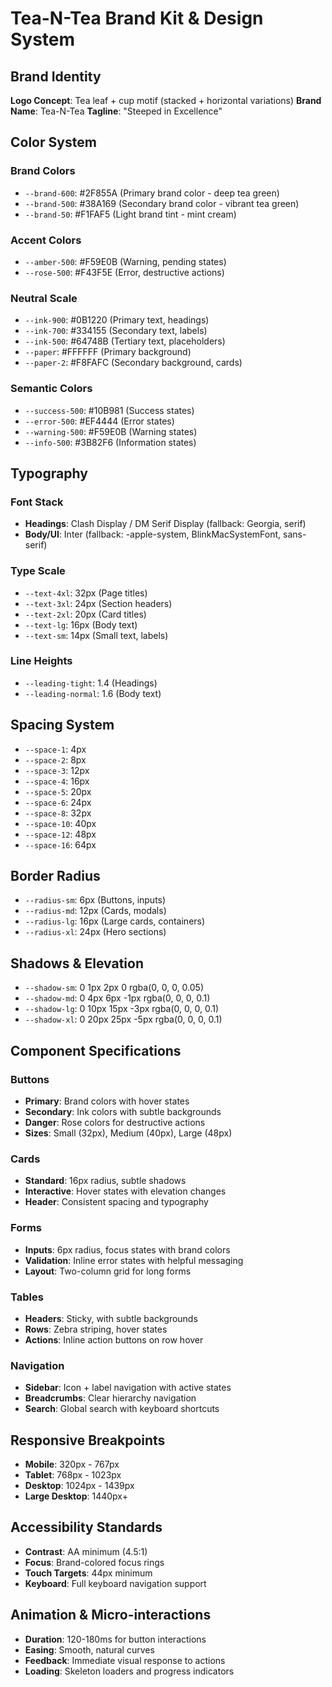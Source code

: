 # Tea-N-Tea Brand Kit & Design System

## Brand Identity
**Logo Concept**: Tea leaf + cup motif (stacked + horizontal variations)
**Brand Name**: Tea-N-Tea
**Tagline**: "Steeped in Excellence"

## Color System

### Brand Colors
- `--brand-600`: #2F855A (Primary brand color - deep tea green)
- `--brand-500`: #38A169 (Secondary brand color - vibrant tea green)
- `--brand-50`: #F1FAF5 (Light brand tint - mint cream)

### Accent Colors
- `--amber-500`: #F59E0B (Warning, pending states)
- `--rose-500`: #F43F5E (Error, destructive actions)

### Neutral Scale
- `--ink-900`: #0B1220 (Primary text, headings)
- `--ink-700`: #334155 (Secondary text, labels)
- `--ink-500`: #64748B (Tertiary text, placeholders)
- `--paper`: #FFFFFF (Primary background)
- `--paper-2`: #F8FAFC (Secondary background, cards)

### Semantic Colors
- `--success-500`: #10B981 (Success states)
- `--error-500`: #EF4444 (Error states)
- `--warning-500`: #F59E0B (Warning states)
- `--info-500`: #3B82F6 (Information states)

## Typography

### Font Stack
- **Headings**: Clash Display / DM Serif Display (fallback: Georgia, serif)
- **Body/UI**: Inter (fallback: -apple-system, BlinkMacSystemFont, sans-serif)

### Type Scale
- `--text-4xl`: 32px (Page titles)
- `--text-3xl`: 24px (Section headers)
- `--text-2xl`: 20px (Card titles)
- `--text-lg`: 16px (Body text)
- `--text-sm`: 14px (Small text, labels)

### Line Heights
- `--leading-tight`: 1.4 (Headings)
- `--leading-normal`: 1.6 (Body text)

## Spacing System
- `--space-1`: 4px
- `--space-2`: 8px
- `--space-3`: 12px
- `--space-4`: 16px
- `--space-5`: 20px
- `--space-6`: 24px
- `--space-8`: 32px
- `--space-10`: 40px
- `--space-12`: 48px
- `--space-16`: 64px

## Border Radius
- `--radius-sm`: 6px (Buttons, inputs)
- `--radius-md`: 12px (Cards, modals)
- `--radius-lg`: 16px (Large cards, containers)
- `--radius-xl`: 24px (Hero sections)

## Shadows & Elevation
- `--shadow-sm`: 0 1px 2px 0 rgba(0, 0, 0, 0.05)
- `--shadow-md`: 0 4px 6px -1px rgba(0, 0, 0, 0.1)
- `--shadow-lg`: 0 10px 15px -3px rgba(0, 0, 0, 0.1)
- `--shadow-xl`: 0 20px 25px -5px rgba(0, 0, 0, 0.1)

## Component Specifications

### Buttons
- **Primary**: Brand colors with hover states
- **Secondary**: Ink colors with subtle backgrounds
- **Danger**: Rose colors for destructive actions
- **Sizes**: Small (32px), Medium (40px), Large (48px)

### Cards
- **Standard**: 16px radius, subtle shadows
- **Interactive**: Hover states with elevation changes
- **Header**: Consistent spacing and typography

### Forms
- **Inputs**: 6px radius, focus states with brand colors
- **Validation**: Inline error states with helpful messaging
- **Layout**: Two-column grid for long forms

### Tables
- **Headers**: Sticky, with subtle backgrounds
- **Rows**: Zebra striping, hover states
- **Actions**: Inline action buttons on row hover

### Navigation
- **Sidebar**: Icon + label navigation with active states
- **Breadcrumbs**: Clear hierarchy navigation
- **Search**: Global search with keyboard shortcuts

## Responsive Breakpoints
- **Mobile**: 320px - 767px
- **Tablet**: 768px - 1023px
- **Desktop**: 1024px - 1439px
- **Large Desktop**: 1440px+

## Accessibility Standards
- **Contrast**: AA minimum (4.5:1)
- **Focus**: Brand-colored focus rings
- **Touch Targets**: 44px minimum
- **Keyboard**: Full keyboard navigation support

## Animation & Micro-interactions
- **Duration**: 120-180ms for button interactions
- **Easing**: Smooth, natural curves
- **Feedback**: Immediate visual response to actions
- **Loading**: Skeleton loaders and progress indicators
